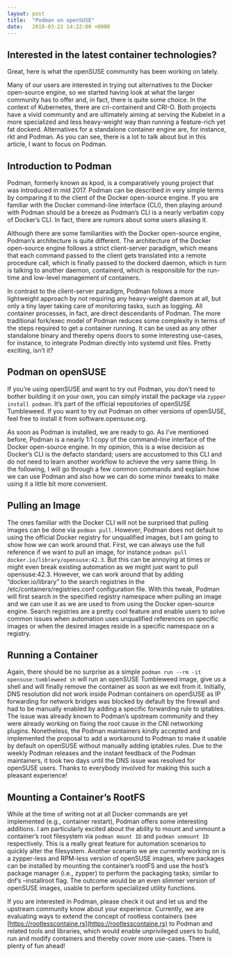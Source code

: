 ```yaml
---
layout: post
title:  "Podman on openSUSE"
date:   2018-03-22 14:22:00 +0000
---
```

## Interested in the latest container technologies?

Great, here is what the openSUSE community has been working on lately.

Many of our users are interested in trying out alternatives to the Docker open-source engine, so we started having look at what the larger community has to offer and, in fact, there is quite some choice. In the context of Kubernetes, there are cri-containerd and CRI-O. Both projects have a vivid community and are ultimately aiming at serving the Kubelet in a more specialized and less heavy-weight way than running a feature-rich yet fat dockerd. Alternatives for a standalone container engine are, for instance, rkt and Podman. As you can see, there is a lot to talk about but in this article, I want to focus on Podman.

## Introduction to Podman

Podman, formerly known as kpod, is a comparatively young project that was introduced in mid 2017. Podman can be described in very simple terms by comparing it to the client of the Docker open-source engine. If you are familiar with the Docker command-line interface (CLI), then playing around with Podman should be a breeze as Podman’s CLI is a nearly verbatim copy of Docker’s CLI. In fact, there are rumors about some users aliasing it.

Although there are some familiarities with the Docker open-source engine, Podman’s architecture is quite different. The architecture of the Docker open-source engine follows a strict client-server paradigm, which means that each command passed to the client gets translated into a remote procedure call, which is finally passed to the dockerd daemon, which in turn is talking to another daemon, containerd, which is responsible for the run-time and low-level management of containers.

In contrast to the client-server paradigm, Podman follows a more lightweight approach by not requiring any heavy-weight daemon at all, but only a tiny layer taking care of monitoring tasks, such as logging. All container processes, in fact, are direct descendants of Podman. The more traditional fork/exec model of Podman reduces some complexity in terms of the steps required to get a container running. It can be used as any other standalone binary and thereby opens doors to some interesting use-cases, for instance, to integrate Podman directly into systemd unit files. Pretty exciting, isn’t it?

## Podman on openSUSE

If you’re using openSUSE and want to try out Podman, you don’t need to bother building it on your own, you can simply install the package via `zypper install podman`. It’s part of the official repositories of openSUSE Tumbleweed. If you want to try out Podman on other versions of openSUSE, feel free to install it from software.opensuse.org.

As soon as Podman is installed, we are ready to go. As I’ve mentioned before, Podman is a nearly 1:1 copy of the command-line interface of the Docker open-source engine. In my opinion, this is a wise decision as Docker’s CLI is the defacto standard; users are accustomed to this CLI and do not need to learn another workflow to achieve the very same thing. In the following, I will go through a few common commands and explain how we can use Podman and also how we can do some minor tweaks to make using it a little bit more convenient.

## Pulling an Image

The ones familiar with the Docker CLI will not be surprised that pulling images can be done via `podman pull`. However, Podman does not default to using the official Docker registry for unqualified images, but I am going to show how we can work around that. First, we can always use the full reference if we want to pull an image, for instance `podman pull docker.io/library/opensuse:42.3`. But this can be annoying at times or might even break existing automation as we might just want to pull opensuse:42.3. However, we can work around that by adding “docker.io/library” to the search registries in the /etc/containers/registries.conf configuration file. With this tweak, Podman will first search in the specified registry namespace when pulling an image and we can use it as we are used to from using the Docker open-source engine. Search registries are a pretty cool feature and enable users to solve common issues when automation uses unqualified references on specific images or when the desired images reside in a specific namespace on a registry.

## Running a Container

Again, there should be no surprise as a simple `podman run --rm -it opensuse:tumbleweed sh` will run an openSUSE Tumbleweed image, give us a shell and will finally remove the container as soon as we exit from it. Initially, DNS resolution did not work inside Podman containers on openSUSE as IP forwarding for network bridges was blocked by default by the firewall and had to be manually enabled by adding a specific forwarding rule to iptables. The issue was already known to Podman’s upstream community and they were already working on fixing the root cause in the CNI networking plugins. Nonetheless, the Podman maintainers kindly accepted and implemented the proposal to add a workaround to Podman to make it usable by default on openSUSE without manually adding iptables rules. Due to the weekly Podman releases and the instant feedback of the Podman maintainers, it took two days until the DNS issue was resolved for openSUSE users. Thanks to everybody involved for making this such a pleasant experience!

## Mounting a Container’s RootFS

While at the time of writing not at all Docker commands are yet implemented (e.g., container restart), Podman offers some interesting additions. I am particularly excited about the ability to mount and unmount a container’s root filesystem via `podman mount ID` and `podman unmount ID` respectively. This is a really great feature for automation scenarios to quickly alter the filesystem. Another scenario we are currently working on is a zypper-less and RPM-less version of openSUSE images, where packages can be installed by mounting the container’s rootFS and use the host’s package manager (i.e., zypper) to perform the packaging tasks; similar to dnf’s –installroot flag. The outcome would be an even slimmer version of openSUSE images, usable to perform specialized utility functions.

If you are interested in Podman, please check it out and let us and the upstream community know about your experience. Currently, we are evaluating ways to extend the concept of rootless containers (see [https://rootlesscontaine.rs](https://rootlesscontaine.rs) to Podman and related tools and libraries, which would enable unprivileged users to build, run and modify containers and thereby cover more use-cases. There is plenty of fun ahead!